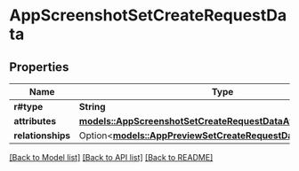 # AppScreenshotSetCreateRequestData

## Properties

Name | Type | Description | Notes
------------ | ------------- | ------------- | -------------
**r#type** | **String** |  | 
**attributes** | [**models::AppScreenshotSetCreateRequestDataAttributes**](AppScreenshotSetCreateRequest_data_attributes.md) |  | 
**relationships** | Option<[**models::AppPreviewSetCreateRequestDataRelationships**](AppPreviewSetCreateRequest_data_relationships.md)> |  | [optional]

[[Back to Model list]](../README.md#documentation-for-models) [[Back to API list]](../README.md#documentation-for-api-endpoints) [[Back to README]](../README.md)


